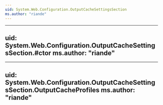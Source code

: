 ```yaml
---
uid: System.Web.Configuration.OutputCacheSettingsSection
ms.author: "riande"
---
```


---
uid: System.Web.Configuration.OutputCacheSettingsSection.#ctor
ms.author: "riande"
---

---
uid: System.Web.Configuration.OutputCacheSettingsSection.OutputCacheProfiles
ms.author: "riande"
---
